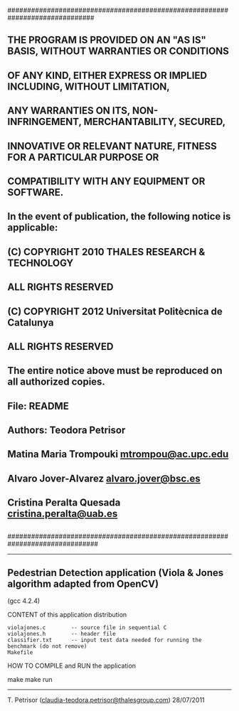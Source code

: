 ##############################################################################
## THE PROGRAM IS PROVIDED ON AN "AS IS" BASIS, WITHOUT WARRANTIES OR CONDITIONS
## OF ANY KIND, EITHER EXPRESS OR IMPLIED INCLUDING, WITHOUT LIMITATION, 
## ANY WARRANTIES ON ITS, NON-INFRINGEMENT, MERCHANTABILITY, SECURED, 
## INNOVATIVE OR RELEVANT NATURE, FITNESS FOR A PARTICULAR PURPOSE OR 
## COMPATIBILITY WITH ANY EQUIPMENT OR SOFTWARE.
## In the event of publication, the following notice is applicable:
##
##              (C) COPYRIGHT 2010 THALES RESEARCH & TECHNOLOGY
##                            ALL RIGHTS RESERVED
##              (C) COPYRIGHT 2012 Universitat Politècnica de Catalunya
##                            ALL RIGHTS RESERVED
##
## The entire notice above must be reproduced on all authorized copies.
##
## File: README
## Authors:  Teodora Petrisor
##           Matina Maria Trompouki  <mtrompou@ac.upc.edu>
##			 Alvaro Jover-Alvarez <alvaro.jover@bsc.es>
##			 Cristina Peralta Quesada <cristina.peralta@uab.es>
##
###############################################################################

-------------------------------------------------
Pedestrian Detection application (Viola & Jones algorithm adapted from OpenCV)
-------------------------------------------------
(gcc 4.2.4)

CONTENT of this application distribution

	violajones.c 		-- source file in sequential C
	violajones.h		-- header file
	classifier.txt 		-- input test data needed for running the benchmark (do not remove)
	Makefile

HOW TO COMPILE and RUN the application

make
make run


------------------------------------------------


T. Petrisor (claudia-teodora.petrisor@thalesgroup.com)
28/07/2011
